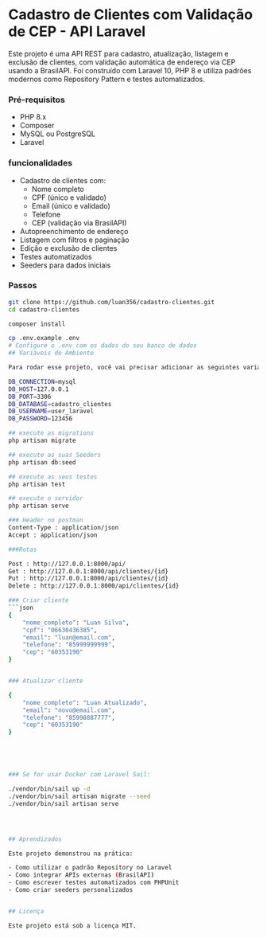 # Cadastro de Clientes com Validação de CEP - API Laravel

Este projeto é uma API REST para cadastro, atualização, listagem e exclusão de clientes, com validação automática de endereço via CEP usando a BrasilAPI. Foi construído com Laravel 10, PHP 8 e utiliza padrões modernos como Repository Pattern e testes automatizados.

### Pré-requisitos

- PHP 8.x
- Composer
- MySQL ou PostgreSQL
- Laravel 

### funcionalidades 
- Cadastro de clientes com:
  - Nome completo
  - CPF (único e validado)
  - Email (único e validado)
  - Telefone
  - CEP (validação via BrasilAPI)
- Autopreenchimento de endereço
- Listagem com filtros e paginação
- Edição e exclusão de clientes
- Testes automatizados
- Seeders para dados iniciais






### Passos

```bash
git clone https://github.com/luan356/cadastro-clientes.git
cd cadastro-clientes

composer install

cp .env.example .env
# Configure o .env com os dados do seu banco de dados
## Variáveis de Ambiente

Para rodar esse projeto, você vai precisar adicionar as seguintes variáveis de ambiente no seu .env

DB_CONNECTION=mysql
DB_HOST=127.0.0.1
DB_PORT=3306
DB_DATABASE=cadastro_clientes
DB_USERNAME=user_laravel
DB_PASSWORD=123456

## execute as migrations
php artisan migrate

## execute as suas Seeders
php artisan db:seed

## execute as seus testes
php artisan test

## execute o servidor
php artisan serve

### Header no postman 
Content-Type : application/json
Accept : application/json

###Rotas

Post : http://127.0.0.1:8000/api/
Get : http://127.0.0.1:8000/api/clientes/{id}
Put : http://127.0.0.1:8000/api/clientes/{id}
Delete : http://127.0.0.1:8000/api/clientes/{id}

### Criar cliente
```json
{
    "nome_completo": "Luan Silva",
    "cpf": "06630436385",
    "email": "luan@email.com",
    "telefone": "85999999999",
    "cep": "60353190"
}


### Atualizar cliente

{
    "nome_completo": "Luan Atualizado",
    "email": "novo@email.com",
    "telefone": "85998887777",
    "cep": "60353190"
}





### Se for usar Docker com Laravel Sail:

./vendor/bin/sail up -d
./vendor/bin/sail artisan migrate --seed
./vendor/bin/sail artisan serve




## Aprendizados

Este projeto demonstrou na prática:

- Como utilizar o padrão Repository no Laravel
- Como integrar APIs externas (BrasilAPI)
- Como escrever testes automatizados com PHPUnit
- Como criar seeders personalizados


## Licença

Este projeto está sob a licença MIT.